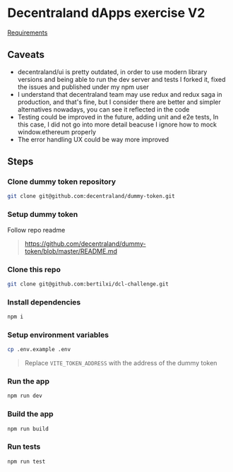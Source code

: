 # Decentraland dApps exercise V2

[Requirements](https://decentraland.notion.site/dApps-exercise-V2-7a0f0b51ca1442fc864573fd997388ec)

## Caveats

- decentraland/ui is pretty outdated, in order to use modern library versions and being able to run the dev server and tests I forked it, fixed the issues and published under my npm user
- I understand that decentraland team may use redux and redux saga in production, and that's fine, but I consider there are better and simpler alternatives nowadays, you can see it reflected in the code
- Testing could be improved in the future, adding unit and e2e tests, In this case, I did not go into more detail beacuse I ignore how to mock window.ethereum properly
- The error handling UX could be way more improved

## Steps

### Clone dummy token repository

```sh
git clone git@github.com:decentraland/dummy-token.git
```

### Setup dummy token

Follow repo readme

> https://github.com/decentraland/dummy-token/blob/master/README.md

### Clone this repo

```sh
git clone git@github.com:bertilxi/dcl-challenge.git
```

### Install dependencies

```sh
npm i
```

### Setup environment variables

```sh
cp .env.example .env
```

> Replace `VITE_TOKEN_ADDRESS` with the address of the dummy token

### Run the app

```sh
npm run dev
```

### Build the app

```sh
npm run build
```

### Run tests

```sh
npm run test
```
